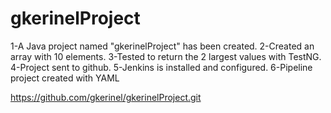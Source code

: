 # gkerinelProject
 
 1-A Java project named "gkerinelProject" has been created.
 2-Created an array with 10 elements.
 3-Tested to return the 2 largest values with TestNG.
 4-Project sent to github.
 5-Jenkins is installed and configured.
 6-Pipeline project created with YAML

https://github.com/gkerinel/gkerinelProject.git
